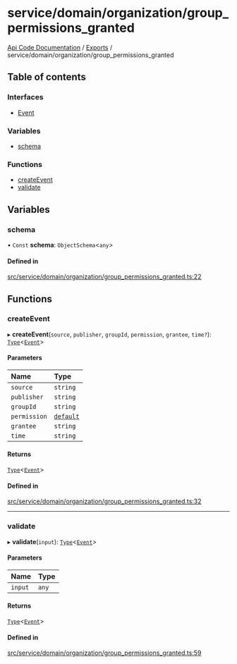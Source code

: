 # service/domain/organization/group\_permissions\_granted
 
[Api Code Documentation](../README.md) / [Exports](../modules.md) / service/domain/organization/group\_permissions\_granted

## Table of contents

### Interfaces

- [Event](../interfaces/service_domain_organization_group_permissions_granted.Event.md)

### Variables

- [schema](service_domain_organization_group_permissions_granted.md#schema)

### Functions

- [createEvent](service_domain_organization_group_permissions_granted.md#createevent)
- [validate](service_domain_organization_group_permissions_granted.md#validate)

## Variables

### schema

• `Const` **schema**: `ObjectSchema`<`any`\>

#### Defined in

[src/service/domain/organization/group_permissions_granted.ts:22](https://github.com/openkfw/TruBudget/blob/0804644/api/src/service/domain/organization/group_permissions_granted.ts#L22)

## Functions

### createEvent

▸ **createEvent**(`source`, `publisher`, `groupId`, `permission`, `grantee`, `time?`): [`Type`](result.md#type)<[`Event`](../interfaces/service_domain_organization_group_permissions_granted.Event.md)\>

#### Parameters

| Name | Type |
| :------ | :------ |
| `source` | `string` |
| `publisher` | `string` |
| `groupId` | `string` |
| `permission` | [`default`](authz_intents.md#default) |
| `grantee` | `string` |
| `time` | `string` |

#### Returns

[`Type`](result.md#type)<[`Event`](../interfaces/service_domain_organization_group_permissions_granted.Event.md)\>

#### Defined in

[src/service/domain/organization/group_permissions_granted.ts:32](https://github.com/openkfw/TruBudget/blob/0804644/api/src/service/domain/organization/group_permissions_granted.ts#L32)

___

### validate

▸ **validate**(`input`): [`Type`](result.md#type)<[`Event`](../interfaces/service_domain_organization_group_permissions_granted.Event.md)\>

#### Parameters

| Name | Type |
| :------ | :------ |
| `input` | `any` |

#### Returns

[`Type`](result.md#type)<[`Event`](../interfaces/service_domain_organization_group_permissions_granted.Event.md)\>

#### Defined in

[src/service/domain/organization/group_permissions_granted.ts:59](https://github.com/openkfw/TruBudget/blob/0804644/api/src/service/domain/organization/group_permissions_granted.ts#L59)
